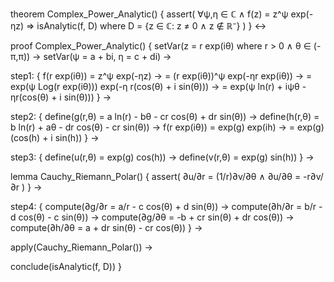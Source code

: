 theorem Complex_Power_Analytic() {
  assert(
    ∀ψ,η ∈ ℂ ∧ f(z) = z^ψ exp(-ηz) ⇒ 
    isAnalytic(f, D) where D = {z ∈ ℂ: z ≠ 0 ∧ z ∉ ℝ⁻}
  )
} ↔

proof Complex_Power_Analytic() {
  setVar(z = r exp(iθ) where r > 0 ∧ θ ∈ (-π,π)) →
  setVar(ψ = a + bi, η = c + di) →
  
  step1: {
    f(r exp(iθ)) = z^ψ exp(-ηz) →
    = (r exp(iθ))^ψ exp(-ηr exp(iθ)) →
    = exp(ψ Log(r exp(iθ))) exp(-η r(cos(θ) + i sin(θ))) →
    = exp(ψ ln(r) + iψθ - ηr(cos(θ) + i sin(θ)))
  } →
  
  step2: {
    define(g(r,θ) = a ln(r) - bθ - cr cos(θ) + dr sin(θ)) →
    define(h(r,θ) = b ln(r) + aθ - dr cos(θ) - cr sin(θ)) →
    f(r exp(iθ)) = exp(g) exp(ih) →
    = exp(g)(cos(h) + i sin(h))
  } →
  
  step3: {
    define(u(r,θ) = exp(g) cos(h)) →
    define(v(r,θ) = exp(g) sin(h))
  } →
  
  lemma Cauchy_Riemann_Polar() {
    assert(
      ∂u/∂r = (1/r)∂v/∂θ ∧
      ∂u/∂θ = -r∂v/∂r
    )
  } →
  
  step4: {
    compute(∂g/∂r = a/r - c cos(θ) + d sin(θ)) →
    compute(∂h/∂r = b/r - d cos(θ) - c sin(θ)) →
    compute(∂g/∂θ = -b + cr sin(θ) + dr cos(θ)) →
    compute(∂h/∂θ = a + dr sin(θ) - cr cos(θ))
  } →
  
  apply(Cauchy_Riemann_Polar()) →
  
  conclude(isAnalytic(f, D))
}